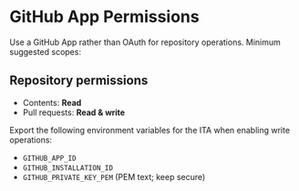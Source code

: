 # GitHub App Permissions

Use a GitHub App rather than OAuth for repository operations. Minimum suggested scopes:

## Repository permissions

- Contents: **Read**
- Pull requests: **Read & write**

Export the following environment variables for the ITA when enabling write operations:

- `GITHUB_APP_ID`
- `GITHUB_INSTALLATION_ID`
- `GITHUB_PRIVATE_KEY_PEM` (PEM text; keep secure)
